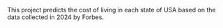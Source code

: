 This project predicts the cost of living in each state of USA based on the data collected in 2024 by Forbes.

